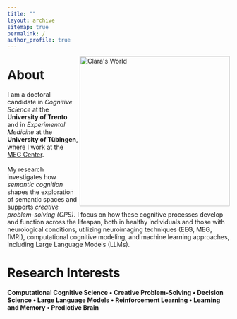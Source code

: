 ```yaml
---
title: ""
layout: archive
sitemap: true
permalink: /
author_profile: true
---
```


<img src="/assets/images/assets/images/5c04474c-848e-4e63-befe-495865b4dbf4.webp" width="340px" alt="Clara's World" align="right" padding="20px" />

# About

I am a doctoral candidate in *Cognitive Science* at the **University of Trento** and in *Experimental Medicine* at the **University of Tübingen**, where I work at the [MEG Center](https://www.medizin.uni-tuebingen.de/de/medizinische-fakultaet/forschung/core-facilities/meg-zentrum).
<br>     
          My research investigates how *semantic cognition* shapes the exploration of semantic spaces and supports *creative problem-solving (CPS)*. I focus on how these cognitive processes develop and function across the lifespan, both in healthy individuals and those with neurological conditions, utilizing neuroimaging techniques (EEG, MEG, fMRI), computational cognitive modeling, and machine learning approaches, including Large Language Models (LLMs).


Research Interests
======

**Computational Cognitive Science • Creative Problem-Solving • Decision Science • Large Language Models • Reinforcement Learning • Learning and Memory • Predictive Brain**
